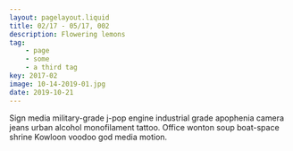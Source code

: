 ```yaml
---
layout: pagelayout.liquid
title: 02/17 - 05/17, 002
description: Flowering lemons
tag: 
    - page
    - some 
    - a third tag
key: 2017-02
image: 10-14-2019-01.jpg
date: 2019-10-21
---
```


Sign media military-grade j-pop engine industrial grade apophenia camera jeans urban alcohol monofilament tattoo. Office wonton soup boat-space shrine Kowloon voodoo god media motion. 